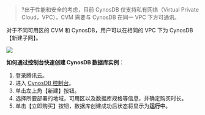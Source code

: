 
>?出于性能和安全的考虑，目前 CynosDB 仅支持私有网络（Virtual Private Cloud，VPC），CVM 需要与 CynosDB 在同一 VPC 下方可通讯。

对于不同可用区的 CVM 和 CynosDB，用户可以在相同的 VPC 下为 CynosDB 【新建子网】。

![](https://main.qcloudimg.com/raw/8ffcfe80a193d8d124dfb64df473ef66.png)


**如何通过控制台快速创建 CynosDB 数据库实例**：

1. 登录腾讯云。
2. 进入 [CynosDB 控制台](https://console.cloud.tencent.com/cynosdb)。
3. 单击左上角【新建】按钮。
4. 选择所要部署的地域，可用区以及数据库规格等信息，并确定购买时长。
5. 单击【立即购买】按钮，数据库创建成功后状态将显示为**运行中**。
